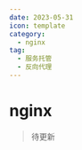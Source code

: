 ```yaml
---
date: 2023-05-31
icon: template
category:
  - nginx
tag:
  - 服务托管
  - 反向代理
---
```


# nginx
>
> 待更新
